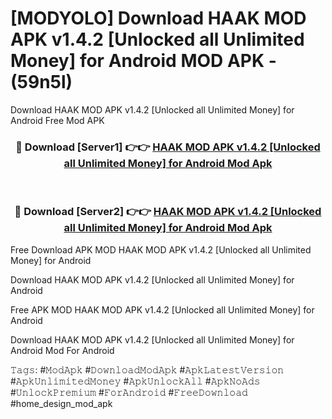 # [MODYOLO] Download HAAK MOD APK v1.4.2 [Unlocked all Unlimited Money] for Android MOD APK - (59n5l)
Download HAAK MOD APK v1.4.2 [Unlocked all Unlimited Money] for Android Free Mod APK

<div align="center">
<h3>🔴 Download [Server1] 👉👉 <a href="https://apk-comot.site?title=HAAK_MOD_APK_v1.4.2_[Unlocked_all_Unlimited_Money]_for_Android">HAAK MOD APK v1.4.2 [Unlocked all Unlimited Money] for Android Mod Apk</a></h3><br>

<h3>🔴 Download [Server2] 👉👉 <a href="https://apk-comot.site?title=HAAK_MOD_APK_v1.4.2_[Unlocked_all_Unlimited_Money]_for_Android">HAAK MOD APK v1.4.2 [Unlocked all Unlimited Money] for Android Mod Apk</a></h3>
</div>


Free Download APK MOD HAAK MOD APK v1.4.2 [Unlocked all Unlimited Money] for Android

Download HAAK MOD APK v1.4.2 [Unlocked all Unlimited Money] for Android 

Free APK MOD HAAK MOD APK v1.4.2 [Unlocked all Unlimited Money] for Android 

Download HAAK MOD APK v1.4.2 [Unlocked all Unlimited Money] for Android Mod For Android

𝚃𝚊𝚐𝚜: #𝙼𝚘𝚍𝙰𝚙𝚔 #𝙳𝚘𝚠𝚗𝚕𝚘𝚊𝚍𝙼𝚘𝚍𝙰𝚙𝚔 #𝙰𝚙𝚔𝙻𝚊𝚝𝚎𝚜𝚝𝚅𝚎𝚛𝚜𝚒𝚘𝚗 #𝙰𝚙𝚔𝚄𝚗𝚕𝚒𝚖𝚒𝚝𝚎𝚍𝙼𝚘𝚗𝚎𝚢 #𝙰𝚙𝚔𝚄𝚗𝚕𝚘𝚌𝚔𝙰𝚕𝚕 #𝙰𝚙𝚔𝙽𝚘𝙰𝚍𝚜 #𝚄𝚗𝚕𝚘𝚌𝚔𝙿𝚛𝚎𝚖𝚒𝚞𝚖 #𝙵𝚘𝚛𝙰𝚗𝚍𝚛𝚘𝚒𝚍 #𝙵𝚛𝚎𝚎𝙳𝚘𝚠𝚗𝚕𝚘𝚊𝚍 #home_design_mod_apk